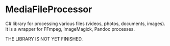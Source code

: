 # MediaFileProcessor
C# library for processing various files (videos, photos, documents, images). It is a wrapper for FFmpeg, ImageMagick, Pandoc processes.

THE LIBRARY IS NOT YET FINISHED.